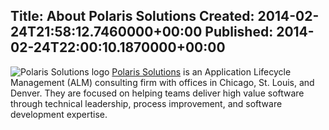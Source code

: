 Title: About Polaris Solutions
Created: 2014-02-24T21:58:12.7460000+00:00
Published: 2014-02-24T22:00:10.1870000+00:00
---
![Polaris Solutions logo](../Content/images/2014/Feb/Polaris_Logo.png)
[Polaris Solutions](http://polarissolutions.com/) is an Application Lifecycle Management (ALM) consulting firm with offices in Chicago, St. Louis, and Denver. They are focused on helping teams deliver high value software through technical leadership, process improvement, and software development expertise. 